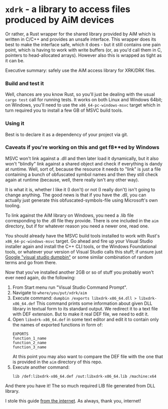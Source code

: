 # `xdrk` - a library to access files produced by AiM devices

Or rather, a Rust wrapper for the shared library provided by AiM which is
written in C/C++ and provides an unsafe interface. This wrapper does its best
to make the interface safe, which it does - but it still contains one pain
point, which is having to work with write buffers (or, as you'd call them in C,
pointers to head-allocated arrays). However also this is wrapped as tight as it
can be.

Executive summary: safely use the AiM access library for XRK/DRK files.

### Build and test it
Well, chances are you know Rust, so you'll just be dealing with the usual
`cargo test` call for running tests. It works on both Linux and Windows 64bit;
on Windows, you'll need to use the `x86_64-pc-windows-msvc` target which in
turn required you to install a few GB of MSVC build tools.

### Using it
Best is to declare it as a dependency of your project via git.

### Caveats if you're working on this and get f8**ed by Windows
MSVC won't link against a .dll and then later load it dynamically, but it also
won't "blindly" link against a shared object and check if everything is dandy
at runtime. Well, sort of, because the resource it needs to "link" is just a
file containing a bunch of obfuscated symbol names and then they still check
again at runtime (because, well, there really isn't any other way).

It is what it is, whether I like it (I don't) or not (I really don't) isn't
going to change anything. The good news is that if you have the .dll, you can
actually just generate this obfuscated-symbols-file using Microsoft's own
tooling.

To link against the AiM library on Windows, you need a .lib file corresponding
to the .dll file they provide. There is one included in the `aim` directory,
but if for whatever reason you need a newer one, read one.

You should already have the MSVC build tools installed to work with Rust's
`x86_64-pc-windows-msvc` target. Go ahead and fire up your Visual Studio
installer again and install the C++ CLI tools, or the Windows Foundational
tools, or whatever your version of Visual Studio calls this stuff; if unsure
just [Google "visual studio
dumpbin"](https://www.google.com/search?q=visual+studio+dumpbin) or some
similar combination of random terms and go from there.

Now that you've installed another 2GB or so of stuff you probably won't ever
need again, do the following:

1. From Start menu run "Visual Studio Command Prompt".
1. Navigate to `where/you/put/xdrk/aim`
1. Execute command:
    `dumpbin /exports libxdrk-x86_64.dll > libxdrk-x86_64.def`
    This command prints some information about given DLL library in textual
    form to its standard output. We redirect it to a text file with DEF
    extension. But to make it real DEF file, we need to edit it.
1. Open `libxdrk-x86_64.def` in some text editor and edit it to contain only
    the names of exported functions in form of:
    ```
    EXPORTS
    function_1_name
    function_2_name
    function_3_name
    ```
    At this point you may also want to compare the DEF file with the one that
    is provided in the `aim` directory of this repo.
1. Execute another command:
    ```
    lib /def:libxdrk-x86_64.def /out:libxdrk-x86_64.lib /machine:x64
    ```

And there you have it! The so much required LIB file generated from DLL
library.

I stole this guide [from the
internet](https://asawicki.info/news_1420_generating_lib_file_for_dll_library).
As always, thank you, internet!
